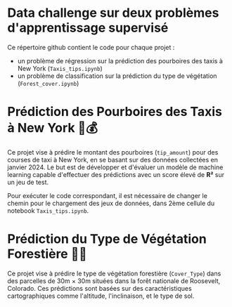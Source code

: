 # Data challenge sur deux problèmes d'apprentissage supervisé
Ce répertoire github contient le code pour chaque projet :
- un problème de régression sur la prédiction des pourboires des taxis à New York (`Taxis_tips.ipynb`)
- un problème de classification sur la prédiction du type de végétation (`Forest_cover.ipynb`)

# Prédiction des Pourboires des Taxis à New York 🚖💰

Ce projet vise à prédire le montant des pourboires (`tip_amount`) pour des courses de taxi à New York, en se basant sur des données collectées en janvier 2024. Le but est de développer et d'évaluer un modèle de machine learning capable d'effectuer des prédictions avec un score élevé de **R²** sur un jeu de test.

Pour exécuter le code correspondant, il est nécessaire de changer le chemin pour le chargement des jeux de données, dans 2ème cellule du notebook `Taxis_tips.ipynb`.


# Prédiction du Type de Végétation Forestière 🌲🌳

Ce projet vise à prédire le type de végétation forestière (`Cover_Type`) dans des parcelles de 30m × 30m situées dans la forêt nationale de Roosevelt, Colorado. Ces prédictions sont basées sur des caractéristiques cartographiques comme l'altitude, l'inclinaison, et le type de sol.


